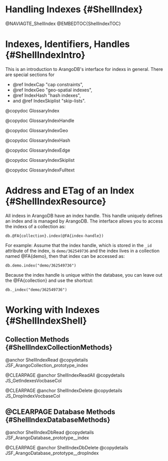 Handling Indexes {#ShellIndex}
==============================

@NAVIAGTE_ShellIndex
@EMBEDTOC{ShellIndexTOC}

Indexes, Identifiers, Handles {#ShellIndexIntro}
================================================

This is an introduction to ArangoDB's interface for indexs in general.  There
are special sections for 

- @ref IndexCap "cap constraints", 
- @ref IndexGeo "geo-spatial indexes",
- @ref IndexHash "hash indexes",
- and @ref IndexSkiplist "skip-lists".

@copydoc GlossaryIndex

@copydoc GlossaryIndexHandle

@copydoc GlossaryIndexGeo

@copydoc GlossaryIndexHash

@copydoc GlossaryIndexEdge

@copydoc GlossaryIndexSkiplist

@copydoc GlossaryIndexFulltext

Address and ETag of an Index {#ShellIndexResource}
==================================================

All indexs in ArangoDB have an index handle. This handle uniquely defines an
index and is managed by ArangoDB. The interface allows you to access the indexs
of a collection as:

    db.@FA{collection}.index(@FA{index-handle})

For example: Assume that the index handle, which is stored in the `_id`
attribute of the index, is `demo/362549736` and the index lives in a collection
named @FA{demo}, then that index can be accessed as:

    db.demo.index("demo/362549736")

Because the index handle is unique within the database, you can leave out the
@FA{collection} and use the shortcut:

    db._index("demo/362549736")

Working with Indexes {#ShellIndexShell}
=======================================

Collection Methods {#ShellIndexCollectionMethods}
-------------------------------------------------

@anchor ShellIndexRead
@copydetails JSF_ArangoCollection_prototype_index

@CLEARPAGE
@anchor ShellIndexReadAll
@copydetails JS_GetIndexesVocbaseCol

@CLEARPAGE
@anchor ShellIndexDelete
@copydetails JS_DropIndexVocbaseCol

@CLEARPAGE
Database Methods {#ShellIndexDatabaseMethods}
---------------------------------------------

@anchor ShellIndexDbRead
@copydetails JSF_ArangoDatabase_prototype__index

@CLEARPAGE
@anchor ShellIndexDbDelete
@copydetails JSF_ArangoDatabase_prototype__dropIndex
